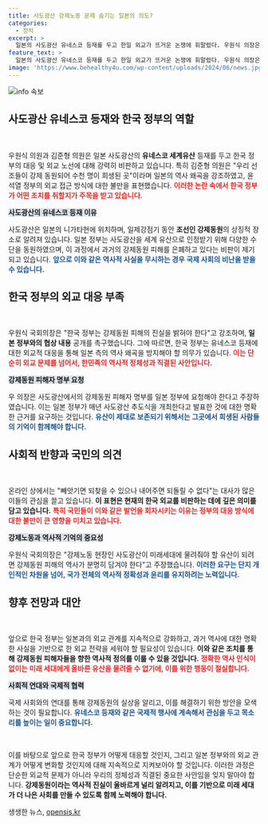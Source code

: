 ```yaml
---
title: 사도광산 강제노동 문제 숨기는 일본의 의도?
categories:
  - 정치
excerpt: >
  일본의 사도광산 유네스코 등재를 두고 한일 외교가 뜨거운 논쟁에 휘말렸다. 우원식 의장은 정부의 진실 공개를 요구하며 강제동원 역사를 밝혀야 한다고 강조, 김준형 의원은 현지 조사단 파견을 예고했다. 과연 한국 정부의 대응은?
feature_text: >
  일본의 사도광산 유네스코 등재를 두고 한일 외교가 뜨거운 논쟁에 휘말렸다. 우원식 의장은 정부의 진실 공개를 요구하며 강제동원 역사를 밝혀야 한다고 강조, 김준형 의원은 현지 조사단 파견을 예고했다. 과연 한국 정부의 대응은?
image: 'https://www.behealthy4u.com/wp-content/uploads/2024/06/news.jpg'
---
```


<p><img src="https://www.behealthy4u.com/wp-content/uploads/2024/06/news.jpg" alt="info 속보" /></p>

<h2 data-ke-size="size26">사도광산 유네스코 등재와 한국 정부의 역할</h2>

<p data-ke-size="size16">&nbsp;</p>

<p>우원식 의원과 김준형 의원은 일본 사도광산의 <b>유네스코 세계유산</b> 등재를 두고 한국 정부의 대응 및 외교 노선에 대해 강력히 비판하고 있습니다. 특히 김준형 의원은 "우리 선조들이 강제 동원되어 수천 명이 희생된 곳"이라며 일본의 역사 왜곡을 강조하였고, 윤석열 정부의 외교 접근 방식에 대한 불만을 표현했습니다. <b><span style="color: #ee2323;">이러한 논란 속에서 한국 정부가 어떤 조치를 취할지가 주목을 받고 있습니다.</span></b></p>

<p><b><span style="background-color: #21538527;">사도광산의 유네스코 등재 이유</span></b></p>

<p>사도광산은 일본의 니가타현에 위치하며, 일제강점기 동안 <b>조선인 강제동원</b>의 상징적 장소로 알려져 있습니다. 일본 정부는 사도광산을 세계 유산으로 인정받기 위해 다양한 수단을 동원하였으며, 이 과정에서 과거의 강제동원 피해를 은폐하고 있다는 비판이 제기되고 있습니다. <b><span style="color: #1a5490;">앞으로 이와 같은 역사적 사실을 무시하는 경우 국제 사회의 비난을 받을 수 있습니다.</span></b></p>

<h2 data-ke-size="size26">한국 정부의 외교 대응 부족</h2>

<p data-ke-size="size16">&nbsp;</p>

<p>우원식 국회의장은 "한국 정부는 강제동원 피해의 진실을 밝혀야 한다"고 강조하며, <b>일본 정부와의 협상 내용</b> 공개를 촉구했습니다. 그에 따르면, 한국 정부는 유네스코 등재에 대한 외교적 대응을 통해 일본 측의 역사 왜곡을 방지해야 할 의무가 있습니다. <b><span style="color: #ee2323;">이는 단순히 외교 문제를 넘어서, 한민족의 역사적 정체성과 직결된 사안입니다.</span></b></p>

<p><b><span style="background-color: #21538527;">강제동원 피해자 명부 요청</span></b></p>

<p>우 의장은 사도광산에서의 강제동원 피해자 명부를 일본 정부에 요청해야 한다고 주장하였습니다. 이는 일본 정부가 매년 사도광산 추도식을 개최한다고 발표한 것에 대한 명확한 근거를 요구하는 것입니다. <b><span style="color: #1a5490;">유산이 제대로 보존되기 위해서는 그곳에서 희생된 사람들의 기억이 함께해야 합니다.</span></b></p>

<h2 data-ke-size="size26">사회적 반향과 국민의 의견</h2>

<p data-ke-size="size16">&nbsp;</p>

<p>온라인 상에서는 "빼앗기면 되찾을 수 있으나 내어주면 되돌릴 수 없다"는 대사가 많은 이들의 관심을 끌고 있습니다. <b>이 표현은 현재의 한국 외교를 비판하는 데에 깊은 의미를 담고 있습니다.</b> <b><span style="color: #ee2323;">특히 국민들이 이와 같은 발언을 회자시키는 이유는 정부의 대응 방식에 대한 불만이 큰 영향을 미치고 있습니다.</span></b></p>

<p><b><span style="background-color: #21538527;">강제노동과 역사적 기억의 중요성</span></b></p>

<p>우원식 국회의장은 "강제노동 현장인 사도광산이 미래세대에 물려줘야 할 유산이 되려면 강제동원 피해의 역사가 분명히 담겨야 한다"고 주장했습니다. <b><span style="color: #1a5490;">이러한 요구는 단지 개인적인 차원을 넘어, 국가 전체의 역사적 정확성과 윤리를 유지하려는 노력입니다.</span></b></p>

<h2 data-ke-size="size26">향후 전망과 대안</h2>

<p data-ke-size="size16">&nbsp;</p>

<p>앞으로 한국 정부는 일본과의 외교 관계를 지속적으로 강화하고, 과거 역사에 대한 명확한 사실을 기반으로 한 외교 전략을 세워야 할 필요성이 있습니다. <b>이와 같은 조치를 통해 강제동원 피해자들을 향한 역사적 정의를 이룰 수 있을 것입니다.</b> <b><span style="color: #ee2323;">정확한 역사 인식이 없이는 미래 세대에게 올바른 유산을 물려줄 수 없기에, 이를 위한 행동이 절실합니다.</span></b> </p>

<p><b><span style="background-color: #21538527;">사회적 연대와 국제적 협력</span></b></p>

<p>국제 사회와의 연대를 통해 강제동원의 실상을 알리고, 이를 해결하기 위한 방안을 모색하는 것이 필요합니다. <b><span style="color: #1a5490;">유네스코 등재와 같은 국제적 행사에 계속해서 관심을 두고 목소리를 높이는 일이 중요합니다.</span></b></p>

<p data-ke-size="size16">&nbsp;</p>

<p>이를 바탕으로 앞으로 한국 정부가 어떻게 대응할 것인지, 그리고 일본 정부와의 외교 관계가 어떻게 변화할 것인지에 대해 지속적으로 지켜보아야 할 것입니다. 이러한 과정은 단순한 외교적 문제가 아니라 우리의 정체성과 직결된 중요한 사안임을 잊지 말아야 합니다. <b>강제동원이라는 역사적 진실이 올바르게 널리 알려지고, 이를 기반으로 미래 세대가 더 나은 사회를 만들 수 있도록 함께 노력해야 합니다.</b></p>
생생한 뉴스, <a href="https://opensis.kr" rel="dofollow">opensis.kr</a>



